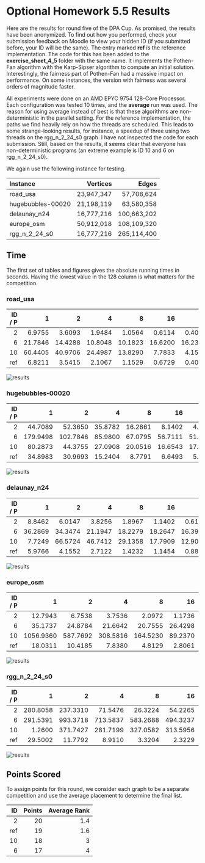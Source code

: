 # Optional Homework 5.5 Results

Here are the results for round five of the DPA Cup. As promised, the results have been anonymized. To find out how you performed, check your submission feedback on Moodle to view your hidden ID (if you submitted before, your ID will be the same). The entry marked **ref** is the reference implementation. The code for this has been added to the __exercise_sheet_4_5__ folder with the same name. It implements the Pothen-Fan algorithm with the Karp-Sipser algorithm to compute an initial solution. Interestingly, the fairness part of Pothen-Fan had a massive impact on performance. On some instances, the version with fairness was several orders of magnitude faster.

All experiments were done on an AMD EPYC 9754 128-Core Processor. Each configuration was tested $10$ times, and the **average** run was used. The reason for using average instead of best is that these algorithms are non-deterministic in the parallel setting. For the reference implementation, the paths we find heavily rely on how the threads are scheduled. This leads to some strange-looking results, for instance, a speedup of three using two threads on the rgg_n_2_24_s0 graph. I have not inspected the code for each submission. Still, based on the results, it seems clear that everyone has non-deterministic programs (an extreme example is ID 10 and 6 on rgg_n_2_24_s0). 

We again use the following instance for testing.

| Instance | Vertices | Edges |
| :- | -: | -: |
| road_usa | 23,947,347 | 57,708,624 |
| hugebubbles-00020 | 21,198,119 | 63,580,358 |
| delaunay_n24 | 16,777,216 | 100,663,202 |
| europe_osm | 50,912,018 | 108,109,320 |
| rgg_n_2_24_s0 | 16,777,216 | 265,114,400 |

## Time

The first set of tables and figures gives the absolute running times in seconds. Having the lowest value in the 128 column is what matters for the competition.

### road_usa

| ID / P | 1 | 2 | 4 | 8 | 16 | 32 | 64 | 128 |
| -: | -: | -: | -: | -: | -: | -: | -: | -: |
| 2 | 6.9755 | 3.6093 | 1.9484 | 1.0564 | 0.6114 | 0.4008 | 0.2467 | 0.2241 |
| 6 | 21.7846 | 14.4288 | 10.8048 | 10.1823 | 16.6200 | 16.2327 | 15.3327 | 17.9656 |
| 10 | 60.4405 | 40.9706 | 24.4987 | 13.8290 | 7.7833 | 4.1567 | 2.4370 | 1.6020 |
| ref | 6.8211 | 3.5415 | 2.1067 | 1.1529 | 0.6729 | 0.4092 | 0.2252 | 0.1465 |

![results](tex/plot-0.png)

### hugebubbles-00020

| ID / P | 1 | 2 | 4 | 8 | 16 | 32 | 64 | 128 |
| -: | -: | -: | -: | -: | -: | -: | -: | -: |
| 2 | 44.7089 | 52.3650 | 35.8782 | 16.2861 | 8.1402 | 4.0250 | 2.6554 | 2.1752 |
| 6 | 179.9498 | 102.7846 | 85.9800 | 67.0795 | 56.7111 | 51.4226 | 51.1425 | 49.8860 |
| 10 | 80.2873 | 44.3755 | 27.0908 | 20.0516 | 16.6543 | 17.2479 | 19.9262 | 24.1559 |
| ref | 34.8983 | 30.9693 | 15.2404 | 8.7791 | 6.6493 | 5.2735 | 5.7387 | 3.9529 |

![results](tex/plot-1.png)

### delaunay_n24

| ID / P | 1 | 2 | 4 | 8 | 16 | 32 | 64 | 128 |
| -: | -: | -: | -: | -: | -: | -: | -: | -: |
| 2 | 8.8462 | 6.0147 | 3.8256 | 1.8967 | 1.1402 | 0.6101 | 0.4049 | 0.3157 |
| 6 | 36.2869 | 34.3474 | 21.1947 | 18.2279 | 18.2647 | 16.3973 | 15.8323 | 20.2608 |
| 10 | 7.7249 | 66.5724 | 46.7412 | 29.1358 | 17.7909 | 12.9044 | 9.8480 | 9.2618 |
| ref | 5.9766 | 4.1552 | 2.7122 | 1.4232 | 1.1454 | 0.8814 | 0.8645 | 0.7691 |

![results](tex/plot-2.png)

### europe_osm

| ID / P | 1 | 2 | 4 | 8 | 16 | 32 | 64 | 128 |
| -: | -: | -: | -: | -: | -: | -: | -: | -: |
| 2 | 12.7943 | 6.7538 | 3.7536 | 2.0972 | 1.1736 | 0.6731 | 0.4738 | 0.4297 |
| 6 | 35.1737 | 24.8784 | 21.6642 | 20.7555 | 26.4298 | 38.5444 | 34.7322 | 41.4311 |
| 10 | 1056.9360 | 587.7692 | 308.5816 | 164.5230 | 89.2370 | 50.4101 | 32.2054 | 27.5534 |
| ref | 18.0311 | 10.4185 | 7.8380 | 4.8129 | 2.8061 | 1.5345 | 0.8624 | 0.5222 |

![results](tex/plot-3.png)

### rgg_n_2_24_s0

| ID / P | 1 | 2 | 4 | 8 | 16 | 32 | 64 | 128 |
| -: | -: | -: | -: | -: | -: | -: | -: | -: |
| 2 | 280.8058 | 237.3310 | 71.5476 | 26.3224 | 54.2265 | 78.3426 | 72.3634 | 58.3499
| 6 | 291.5391 | 993.3718 | 713.5837 | 583.2688 | 494.3237 | 457.0695 | 483.6819 | 423.8972
| 10 | 1.2600 | 371.7427 | 281.7199 | 327.0582 | 313.5956 | 225.2671 | 184.0928 | 189.7623
| ref | 29.5002 | 11.7792 | 8.9110 | 3.3204 | 2.3229 | 1.1538 | 3.3918 | 4.0962

![results](tex/plot-4.png)

## Points Scored

To assign points for this round, we consider each graph to be a separate competition and use the average placement to determine the final list.

| ID | Points | Average Rank |
| -: | -: | -: |
| 2 | 20 | 1.4 |
| ref | 19 | 1.6 |
| 10 | 18 | 3 |
| 6 | 17 | 4 |

